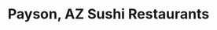 ---
layout: city
title: Payson, AZ Sushi Restaurants
permalink: /arizona/payson/
stateAbbr: AZ
stateName: Arizona
cityName: Payson
---